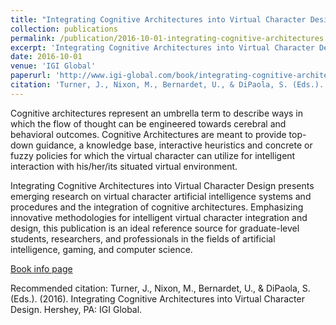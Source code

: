 ```yaml
---
title: "Integrating Cognitive Architectures into Virtual Character Design"
collection: publications
permalink: /publication/2016-10-01-integrating-cognitive-architectures
excerpt: 'Integrating Cognitive Architectures into Virtual Character Design presents emerging research on virtual character artificial intelligence systems and procedures and the integration of cognitive architectures.'
date: 2016-10-01
venue: 'IGI Global'
paperurl: 'http://www.igi-global.com/book/integrating-cognitive-architectures-into-virtual/146983'
citation: 'Turner, J., Nixon, M., Bernardet, U., & DiPaola, S. (Eds.). (2016). Integrating Cognitive Architectures into Virtual Character Design. Hershey, PA: IGI Global.'
---
```

Cognitive architectures represent an umbrella term to describe ways in which the flow of thought can be engineered towards cerebral and behavioral outcomes. Cognitive Architectures are meant to provide top-down guidance, a knowledge base, interactive heuristics and concrete or fuzzy policies for which the virtual character can utilize for intelligent interaction with his/her/its situated virtual environment.

Integrating Cognitive Architectures into Virtual Character Design presents emerging research on virtual character artificial intelligence systems and procedures and the integration of cognitive architectures. Emphasizing innovative methodologies for intelligent virtual character integration and design, this publication is an ideal reference source for graduate-level students, researchers, and professionals in the fields of artificial intelligence, gaming, and computer science.

[Book info page](http://www.igi-global.com/book/integrating-cognitive-architectures-into-virtual/146983)

Recommended citation: Turner, J., Nixon, M., Bernardet, U., & DiPaola, S. (Eds.). (2016). Integrating Cognitive Architectures into Virtual Character Design. Hershey, PA: IGI Global.
